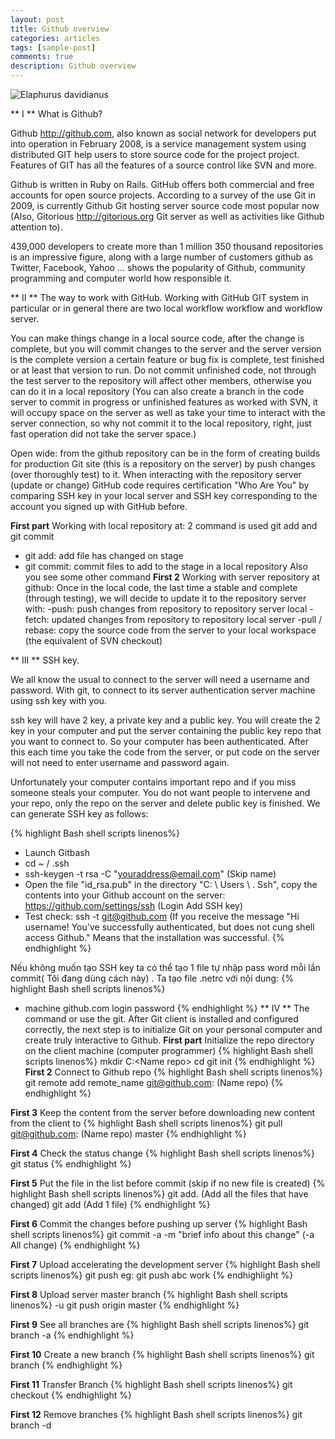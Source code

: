 ```yaml
---
layout: post
title: Github overview
categories: articles
tags: [sample-post]
comments: true
description: Github overview
---
```


![Elaphurus davidianus](http://labs.septeni-technology.jp/wp-content/uploads/2013/08/github-bi-hack.jpg "Père David's deer")

** I ** What is Github?

Github http://github.com, also known as social network for developers put into operation in February 2008, is a service management system using distributed GIT help users to store source code for the project project. Features of GIT has all the features of a source control like SVN and more.

Github is written in Ruby on Rails. GitHub offers both commercial and free accounts for open source projects. According to a survey of the use Git in 2009, is currently Github Git hosting server source code most popular now (Also, Gitorious http://gitorious.org Git server as well as activities like Github attention to).

439,000 developers to create more than 1 million 350 thousand repositories is an impressive figure, along with a large number of customers github as Twitter, Facebook, Yahoo ... shows the popularity of Github, community programming and computer world how responsible it.

** II ** The way to work with GitHub.
Working with GitHub GIT system in particular or in general there are two local workflow workflow and workflow server.

You can make things change in a local source code, after the change is complete, but you will commit changes to the server and the server version is the complete version a certain feature or bug fix is complete, test finished or at least that version to run. Do not commit unfinished code, not through the test server to the repository will affect other members, otherwise you can do it in a local repository (You can also create a branch in the code server to commit in progress or unfinished features as worked with SVN, it will occupy space on the server as well as take your time to interact with the server connection, so why not commit it to the local repository, right, just fast operation did not take the server space.)

Open wide: from the github repository can be in the form of creating builds for production Git site (this is a repository on the server) by push changes (over thoroughly test) to it.
When interacting with the repository server (update or change) GitHub code requires certification "Who Are You" by comparing SSH key in your local server and SSH key corresponding to the account you signed up with GitHub before.

 **First part** Working with local repository at: 2 command is used git add and git commit
 - git add: add file has changed on stage
 - git commit: commit files to add to the stage in a local repository
Also you see some other command
**First 2** Working with server repository at github:
Once in the local code, the last time a stable and complete (through testing), we will decide to update it to the repository server with:
-push: push changes from repository to repository server local
-fetch: updated changes from repository to repository local server
-pull / rebase: copy the source code from the server to your local workspace (the equivalent of SVN checkout)

** III ** SSH key.

We all know the usual to connect to the server will need a username and password. With git, to connect to its server authentication server machine using ssh key with you.

ssh key will have 2 key, a private key and a public key. You will create the 2 key in your computer and put the server containing the public key repo that you want to connect to. So your computer has been authenticated. After this each time you take the code from the server, or put code on the server will not need to enter username and password again.

Unfortunately your computer contains important repo and if you miss someone steals your computer. You do not want people to intervene and your repo, only the repo on the server and delete public key is finished. We can generate SSH key as follows:

{% highlight Bash shell scripts linenos%}
- Launch Gitbash
- cd ~ / .ssh
- ssh-keygen -t rsa -C "youraddress@email.com" (Skip name)
- Open the file "id_rsa.pub" in the directory "C: \ Users \ <name> \. Ssh", copy the contents into your Github account on the server: https://github.com/settings/ssh (Login Add SSH key)
- Test check: ssh -t git@github.com (If you receive the message "Hi username! You've successfully authenticated, but does not cung shell access Github." Means that the installation was successful.
{% endhighlight %}

Nếu không muốn tạo SSH key ta có thể tạo 1 file tự nhập pass word mỗi lần commit( Tôi đang dùng cách này) . Ta tạo file .netrc với nội dung:
{% highlight Bash shell scripts linenos%}
- machine github.com
  login <account github>
  password <password>
{% endhighlight %}
** IV ** The command or use the git.
After Git client is installed and configured correctly, the next step is to initialize Git on your personal computer and create truly interactive to Github.
 **First part** Initialize the repo directory on the client machine (computer programmer)
{% highlight Bash shell scripts linenos%}
mkdir C:\<Name repo>
cd <Name repo>
git init
{% endhighlight %}
**First 2** Connect to Github repo
{% highlight Bash shell scripts linenos%}
git remote add remote_name git@github.com: (Name repo)
{% endhighlight %}

**First 3** Keep the content from the server before downloading new content from the client to
{% highlight Bash shell scripts linenos%}
git pull git@github.com: (Name repo) master
{% endhighlight %}

**First 4** Check the status change
{% highlight Bash shell scripts linenos%}
git status
{% endhighlight %}

**First 5** Put the file in the list before commit (skip if no new file is created)
{% highlight Bash shell scripts linenos%}
git add. (Add all the files that have changed)
git add <file path> (Add 1 file)
{% endhighlight %}

**First 6** Commit the changes before pushing up server
{% highlight Bash shell scripts linenos%}
git commit -a -m "brief info about this change" (-a All change)
{% endhighlight %}

**First 7** Upload accelerating the development server
{% highlight Bash shell scripts linenos%}
git push <remote-name> <branch-name>
eg: git push abc work
{% endhighlight %}

**First 8** Upload server master branch
{% highlight Bash shell scripts linenos%}
-u git push origin master
{% endhighlight %}

**First 9** See all branches are
{% highlight Bash shell scripts linenos%}
git branch -a
{% endhighlight %}

**First 10** Create a new branch
{% highlight Bash shell scripts linenos%}
git branch <new name>
{% endhighlight %}

**First 11** Transfer Branch
{% highlight Bash shell scripts linenos%}
git checkout <branch name>
{% endhighlight %}

**First 12** Remove branches
{% highlight Bash shell scripts linenos%}
git branch -d <branch name>
